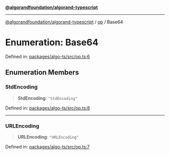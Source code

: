[**@algorandfoundation/algorand-typescript**](../../README.md)

***

[@algorandfoundation/algorand-typescript](../../README.md) / [op](../README.md) / Base64

# Enumeration: Base64

Defined in: [packages/algo-ts/src/op.ts:6](https://github.com/algorandfoundation/puya-ts/blob/main/packages/algo-ts/src/op.ts#L6)

## Enumeration Members

### StdEncoding

> **StdEncoding**: `"StdEncoding"`

Defined in: [packages/algo-ts/src/op.ts:8](https://github.com/algorandfoundation/puya-ts/blob/main/packages/algo-ts/src/op.ts#L8)

***

### URLEncoding

> **URLEncoding**: `"URLEncoding"`

Defined in: [packages/algo-ts/src/op.ts:7](https://github.com/algorandfoundation/puya-ts/blob/main/packages/algo-ts/src/op.ts#L7)
